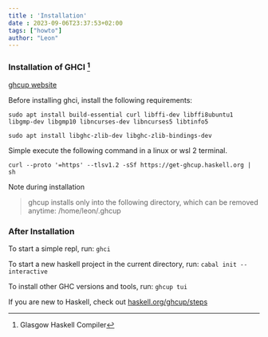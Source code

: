 ```yaml
---
title : 'Installation'
date : 2023-09-06T23:37:53+02:00
tags: ["howto"]
author: "Leon"
---
```


### Installation of GHCI [^1]

[ghcup website](https://www.haskell.org/ghcup/)

Before installing ghci, install the following requirements:

`sudo apt install build-essential curl libffi-dev libffi8ubuntu1 libgmp-dev libgmp10 libncurses-dev libncurses5 libtinfo5`

`sudo apt install libghc-zlib-dev libghc-zlib-bindings-dev`

Simple execute the following command in a linux or wsl 2 terminal.

`curl --proto '=https' --tlsv1.2 -sSf https://get-ghcup.haskell.org | sh`

Note during installation
> ghcup installs only into the following directory,
which can be removed anytime:
/home/leon/.ghcup

### After Installation

To start a simple repl, run:
`ghci`

To start a new haskell project in the current directory, run:
`cabal init --interactive`

To install other GHC versions and tools, run:
`ghcup tui`

If you are new to Haskell, check out [haskell.org/ghcup/steps](https://www.haskell.org/ghcup/steps/)
 
[^1]: Glasgow Haskell Compiler